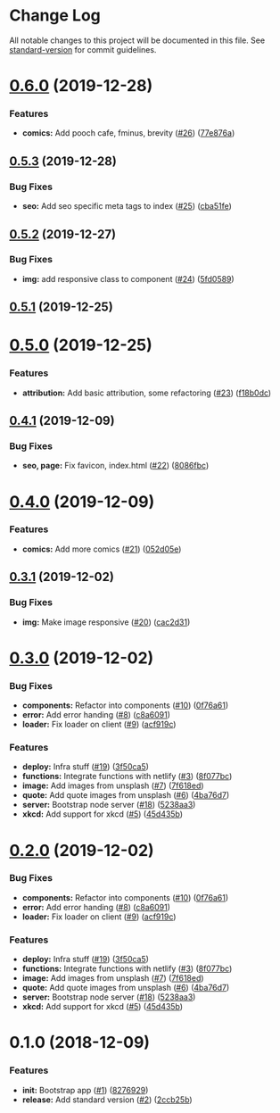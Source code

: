 # Change Log

All notable changes to this project will be documented in this file. See [standard-version](https://github.com/conventional-changelog/standard-version) for commit guidelines.

<a name="0.6.0"></a>
# [0.6.0](https://github.com/prashanthr/inspire-me/compare/v0.5.3...v0.6.0) (2019-12-28)


### Features

* **comics:** Add pooch cafe, fminus, brevity ([#26](https://github.com/prashanthr/inspire-me/issues/26)) ([77e876a](https://github.com/prashanthr/inspire-me/commit/77e876a))



<a name="0.5.3"></a>
## [0.5.3](https://github.com/prashanthr/inspire-me/compare/v0.5.2...v0.5.3) (2019-12-28)


### Bug Fixes

* **seo:** Add seo specific meta tags to index ([#25](https://github.com/prashanthr/inspire-me/issues/25)) ([cba51fe](https://github.com/prashanthr/inspire-me/commit/cba51fe))



<a name="0.5.2"></a>
## [0.5.2](https://github.com/prashanthr/inspire-me/compare/v0.5.1...v0.5.2) (2019-12-27)


### Bug Fixes

* **img:** add responsive class to component ([#24](https://github.com/prashanthr/inspire-me/issues/24)) ([5fd0589](https://github.com/prashanthr/inspire-me/commit/5fd0589))



<a name="0.5.1"></a>
## [0.5.1](https://github.com/prashanthr/inspire-me/compare/v0.5.0...v0.5.1) (2019-12-25)



<a name="0.5.0"></a>
# [0.5.0](https://github.com/prashanthr/inspire-me/compare/v0.4.1...v0.5.0) (2019-12-25)


### Features

* **attribution:** Add basic attribution, some refactoring ([#23](https://github.com/prashanthr/inspire-me/issues/23)) ([f18b0dc](https://github.com/prashanthr/inspire-me/commit/f18b0dc))



<a name="0.4.1"></a>
## [0.4.1](https://github.com/prashanthr/inspire-me/compare/v0.4.0...v0.4.1) (2019-12-09)


### Bug Fixes

* **seo, page:** Fix favicon, index.html ([#22](https://github.com/prashanthr/inspire-me/issues/22)) ([8086fbc](https://github.com/prashanthr/inspire-me/commit/8086fbc))



<a name="0.4.0"></a>
# [0.4.0](https://github.com/prashanthr/inspire-me/compare/v0.3.1...v0.4.0) (2019-12-09)


### Features

* **comics:** Add more comics ([#21](https://github.com/prashanthr/inspire-me/issues/21)) ([052d05e](https://github.com/prashanthr/inspire-me/commit/052d05e))



<a name="0.3.1"></a>
## [0.3.1](https://github.com/prashanthr/inspire-me/compare/v0.3.0...v0.3.1) (2019-12-02)


### Bug Fixes

* **img:** Make image responsive ([#20](https://github.com/prashanthr/inspire-me/issues/20)) ([cac2d31](https://github.com/prashanthr/inspire-me/commit/cac2d31))



<a name="0.3.0"></a>
# [0.3.0](https://github.com/prashanthr/inspire-me/compare/v0.1.0...v0.3.0) (2019-12-02)


### Bug Fixes

* **components:** Refactor into components ([#10](https://github.com/prashanthr/inspire-me/issues/10)) ([0f76a61](https://github.com/prashanthr/inspire-me/commit/0f76a61))
* **error:** Add error handing ([#8](https://github.com/prashanthr/inspire-me/issues/8)) ([c8a6091](https://github.com/prashanthr/inspire-me/commit/c8a6091))
* **loader:** Fix loader on client ([#9](https://github.com/prashanthr/inspire-me/issues/9)) ([acf919c](https://github.com/prashanthr/inspire-me/commit/acf919c))


### Features

* **deploy:** Infra stuff ([#19](https://github.com/prashanthr/inspire-me/issues/19)) ([3f50ca5](https://github.com/prashanthr/inspire-me/commit/3f50ca5))
* **functions:** Integrate functions with netlify ([#3](https://github.com/prashanthr/inspire-me/issues/3)) ([8f077bc](https://github.com/prashanthr/inspire-me/commit/8f077bc))
* **image:** Add images from unsplash ([#7](https://github.com/prashanthr/inspire-me/issues/7)) ([7f618ed](https://github.com/prashanthr/inspire-me/commit/7f618ed))
* **quote:** Add quote images from unsplash ([#6](https://github.com/prashanthr/inspire-me/issues/6)) ([4ba76d7](https://github.com/prashanthr/inspire-me/commit/4ba76d7))
* **server:** Bootstrap node server ([#18](https://github.com/prashanthr/inspire-me/issues/18)) ([5238aa3](https://github.com/prashanthr/inspire-me/commit/5238aa3))
* **xkcd:** Add support for xkcd ([#5](https://github.com/prashanthr/inspire-me/issues/5)) ([45d435b](https://github.com/prashanthr/inspire-me/commit/45d435b))



<a name="0.2.0"></a>
# [0.2.0](https://github.com/prashanthr/inspire-me/compare/v0.1.0...v0.2.0) (2019-12-02)


### Bug Fixes

* **components:** Refactor into components ([#10](https://github.com/prashanthr/inspire-me/issues/10)) ([0f76a61](https://github.com/prashanthr/inspire-me/commit/0f76a61))
* **error:** Add error handing ([#8](https://github.com/prashanthr/inspire-me/issues/8)) ([c8a6091](https://github.com/prashanthr/inspire-me/commit/c8a6091))
* **loader:** Fix loader on client ([#9](https://github.com/prashanthr/inspire-me/issues/9)) ([acf919c](https://github.com/prashanthr/inspire-me/commit/acf919c))


### Features

* **deploy:** Infra stuff ([#19](https://github.com/prashanthr/inspire-me/issues/19)) ([3f50ca5](https://github.com/prashanthr/inspire-me/commit/3f50ca5))
* **functions:** Integrate functions with netlify ([#3](https://github.com/prashanthr/inspire-me/issues/3)) ([8f077bc](https://github.com/prashanthr/inspire-me/commit/8f077bc))
* **image:** Add images from unsplash ([#7](https://github.com/prashanthr/inspire-me/issues/7)) ([7f618ed](https://github.com/prashanthr/inspire-me/commit/7f618ed))
* **quote:** Add quote images from unsplash ([#6](https://github.com/prashanthr/inspire-me/issues/6)) ([4ba76d7](https://github.com/prashanthr/inspire-me/commit/4ba76d7))
* **server:** Bootstrap node server ([#18](https://github.com/prashanthr/inspire-me/issues/18)) ([5238aa3](https://github.com/prashanthr/inspire-me/commit/5238aa3))
* **xkcd:** Add support for xkcd ([#5](https://github.com/prashanthr/inspire-me/issues/5)) ([45d435b](https://github.com/prashanthr/inspire-me/commit/45d435b))



<a name="0.1.0"></a>
# 0.1.0 (2018-12-09)


### Features

* **init:** Bootstrap app ([#1](https://github.com/prashanthr/inspire-me/issues/1)) ([8276929](https://github.com/prashanthr/inspire-me/commit/8276929))
* **release:** Add standard version ([#2](https://github.com/prashanthr/inspire-me/issues/2)) ([2ccb25b](https://github.com/prashanthr/inspire-me/commit/2ccb25b))
